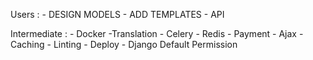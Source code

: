 Users :
    - DESIGN MODELS
    - ADD TEMPLATES
    - API 

Intermediate :
    - Docker
    -Translation
    - Celery
    - Redis
    - Payment
    - Ajax
    - Caching
    - Linting
    - Deploy
    - Django Default Permission